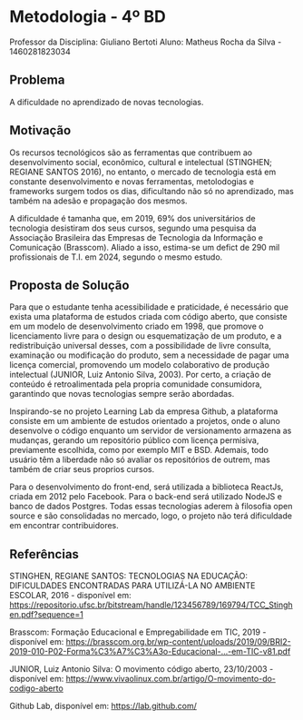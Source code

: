 # Metodologia - 4º BD

Professor da Disciplina: Giuliano Bertoti
Aluno: Matheus Rocha da Silva - 1460281823034

## Problema

A dificuldade no aprendizado de novas tecnologias.

## Motivação

Os recursos tecnológicos são as ferramentas que contribuem ao
desenvolvimento social, econômico, cultural e intelectual (STINGHEN; REGIANE SANTOS 2016), no entanto, o mercado de tecnologia está em constante desenvolvimento e novas ferramentas, metolodogias e frameworks surgem todos os dias, dificultando não só no aprendizado, mas também na adesão e propagação dos mesmos.

A dificuldade é tamanha que, em 2019, 69% dos universitários de tecnologia desistiram dos seus cursos, segundo uma pesquisa da Associação Brasileira das Empresas de Tecnologia da Informação e Comunicação (Brasscom). Aliado a isso, estima-se um defict de 290 mil profissionais de T.I. em 2024, segundo o mesmo estudo.

## Proposta de Solução

Para que o estudante tenha acessibilidade e praticidade, é necessário que exista uma plataforma de estudos criada com código aberto, que consiste em um modelo de desenvolvimento criado em 1998, que promove o licenciamento livre para o design ou esquematização de um produto, e a redistribuição universal desses, com a possibilidade de livre consulta, examinação ou modificação do produto, sem a necessidade de pagar uma licença comercial, promovendo um modelo colaborativo de produção intelectual (JUNIOR, Luiz Antonio Silva, 2003). Por certo, a criação de conteúdo é retroalimentada pela propria comunidade consumidora, garantindo que novas tecnologias sempre serão abordadas.

Inspirando-se no projeto Learning Lab da empresa Github, a plataforma consiste em um ambiente de estudos orientado a projetos, onde o aluno desenvolve o código enquanto um servidor de versionamento armazena as mudanças, gerando um repositório público com licença permisiva, previamente escolhida, como por exemplo MIT e BSD. Ademais, todo usuário têm a liberdade não só avaliar os repositórios de outrem, mas também de criar seus proprios cursos.

Para o desenvolvimento do front-end, será utilizada a biblioteca ReactJs, criada em 2012 pelo Facebook. Para o back-end será utilizado NodeJS e banco de dados Postgres. Todas essas tecnologias aderem à filosofia open source e são consolidadas no mercado, logo, o projeto não terá dificuldade em encontrar contribuidores.

## Referências

STINGHEN, REGIANE SANTOS: TECNOLOGIAS NA EDUCAÇÃO: DIFICULDADES ENCONTRADAS PARA UTILIZÁ-LA NO AMBIENTE
ESCOLAR, 2016 - disponível em:
<https://repositorio.ufsc.br/bitstream/handle/123456789/169794/TCC_Stinghen.pdf?sequence=1>

Brasscom: Formação Educacional e Empregabilidade em TIC, 2019 - disponível em: <https://brasscom.org.br/wp-content/uploads/2019/09/BRI2-2019-010-P02-Forma%C3%A7%C3%A3o-Educacional-...-em-TIC-v81.pdf>

JUNIOR, Luiz Antonio Silva: O movimento código aberto, 23/10/2003 - disponível em: <https://www.vivaolinux.com.br/artigo/O-movimento-do-codigo-aberto>

Github Lab, disponível em: <https://lab.github.com/>
